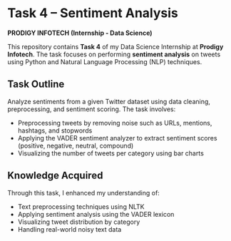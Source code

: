 # Task 4 – Sentiment Analysis  
**PRODIGY INFOTECH (Internship - Data Science)**

This repository contains **Task 4** of my Data Science Internship at **Prodigy Infotech**. The task focuses on performing **sentiment analysis** on tweets using Python and Natural Language Processing (NLP) techniques.

## Task Outline

Analyze sentiments from a given Twitter dataset using data cleaning, preprocessing, and sentiment scoring. The task involves:
- Preprocessing tweets by removing noise such as URLs, mentions, hashtags, and stopwords
- Applying the VADER sentiment analyzer to extract sentiment scores (positive, negative, neutral, compound)
- Visualizing the number of tweets per category using bar charts

## Knowledge Acquired

Through this task, I enhanced my understanding of:
- Text preprocessing techniques using NLTK
- Applying sentiment analysis using the VADER lexicon
- Visualizing tweet distribution by category
- Handling real-world noisy text data
